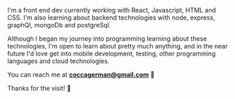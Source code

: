 I'm a front end dev currently working with React, Javascript, HTML and CSS.
I'm also learning about backend technologies with node, express, graphQl, mongoDb and postgreSql.

Although I began my journey into programming learning about these technologies, I'm open to learn about pretty much anything, and in the near future I'd love get into mobile development, testing, other programming languages and cloud technologies.

You can reach me at **coccagerman@gmail.com** :call_me_hand:

Thanks for the visit! :wave:
